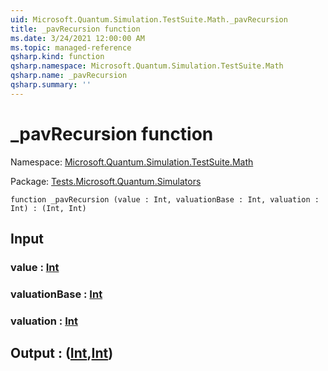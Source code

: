 ```yaml
---
uid: Microsoft.Quantum.Simulation.TestSuite.Math._pavRecursion
title: _pavRecursion function
ms.date: 3/24/2021 12:00:00 AM
ms.topic: managed-reference
qsharp.kind: function
qsharp.namespace: Microsoft.Quantum.Simulation.TestSuite.Math
qsharp.name: _pavRecursion
qsharp.summary: ''
---
```


# _pavRecursion function

Namespace: [Microsoft.Quantum.Simulation.TestSuite.Math](xref:Microsoft.Quantum.Simulation.TestSuite.Math)

Package: [Tests.Microsoft.Quantum.Simulators](https://nuget.org/packages/Tests.Microsoft.Quantum.Simulators)




```qsharp
function _pavRecursion (value : Int, valuationBase : Int, valuation : Int) : (Int, Int)
```


## Input

### value : [Int](xref:microsoft.quantum.lang-ref.int)




### valuationBase : [Int](xref:microsoft.quantum.lang-ref.int)




### valuation : [Int](xref:microsoft.quantum.lang-ref.int)





## Output : ([Int](xref:microsoft.quantum.lang-ref.int),[Int](xref:microsoft.quantum.lang-ref.int))

